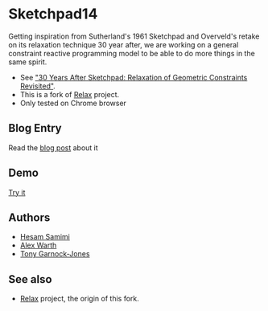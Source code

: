 # Sketchpad14

Getting inspiration from Sutherland's 1961 Sketchpad and Overveld's retake on its relaxation technique 30 year after, we are working on a general constraint reactive programming model to be able to do more things in the same spirit.

* See ["30 Years After Sketchpad: Relaxation of Geometric Constraints Revisited"](http://citeseerx.ist.psu.edu/viewdoc/summary?doi=10.1.1.32.24).
* This is a fork of  [Relax](https://github.com/cdglabs/relax) project.
* Only tested on Chrome browser

## Blog Entry

Read the [blog post](http://www.cdglabs.org/sketchpad14/blog) about it

## Demo

[Try it](http://www.cdglabs.org/sketchpad14) 

## Authors

* [Hesam Samimi](https://github.com/hesam)
* [Alex Warth](http://github.com/alexwarth)
* [Tony Garnock-Jones](https://github.com/tonyg)

## See also

* [Relax](https://github.com/cdglabs/relax) project, the origin of this fork.